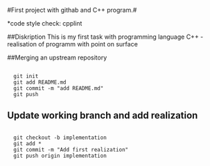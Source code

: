 #First project with githab and C++ program.#

*code style check: cpplint

##Diskription
This is my first task with programming language C++ -realisation of programm with point on surface

##Merging an upstream repository
```

  git init
  git add README.md
  git commit -m "add README.md"
  git push
```

## Update working branch and add realization
```

  git checkout -b implementation
  git add * 
  git commit -m "Add first realization" 
  git push origin implementation
  
```